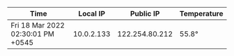 | Time     | Local IP | Public IP | Temperature |
| ----------- | ----------- | ----------- | ----------- |
| Fri 18 Mar 2022 02:30:01 PM +0545      | 10.0.2.133     | 122.254.80.212  | 55.8° |
